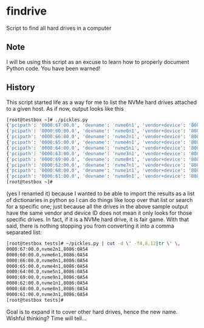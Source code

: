# findrive
Script to find all hard drives in a computer

## Note

I will be using this script as an excuse to learn how to properly document 
Python code. You have been warned!

## History

This script started life as a way for me to list the NVMe hard drives 
attached to a given host. As if now, output looks like this

``` bash
[root@testbox ~]# ./pickles.py
{'pcipath': '0000:67:00.0', 'devname': 'nvme6n1', 'vendor+device': '8086:0A54'}
{'pcipath': '0000:60:00.0', 'devname': 'nvme0n1', 'vendor+device': '8086:0A54'}
{'pcipath': '0000:66:00.0', 'devname': 'nvme2n1', 'vendor+device': '8086:0A54'}
{'pcipath': '0000:65:00.0', 'devname': 'nvme4n1', 'vendor+device': '8086:0A54'}
{'pcipath': '0000:64:00.0', 'devname': 'nvme5n1', 'vendor+device': '8086:0A54'}
{'pcipath': '0000:63:00.0', 'devname': 'nvme3n1', 'vendor+device': '8086:0A54'}
{'pcipath': '0000:69:00.0', 'devname': 'nvme8n1', 'vendor+device': '8086:0A54'}
{'pcipath': '0000:62:00.0', 'devname': 'nvme7n1', 'vendor+device': '8086:0A54'}
{'pcipath': '0000:68:00.0', 'devname': 'nvme1n1', 'vendor+device': '8086:0A54'}
{'pcipath': '0000:61:00.0', 'devname': 'nvme9n1', 'vendor+device': '8086:0A54'}
[root@testbox ~]#
```

(yes I renamed it) because I wanted to be able to import the results as a
list of dictionaries in python so I can do things like loop over that list
or search for a specific one; just because all the drives in the above sample
output have the same vendor and device ID does not mean it only looks for those
specific drives. In fact, if it is a NVMe hard drive, it is fair game. With 
that said, there is nothing stopping you from converting it into a comma separated list:

``` bash
[root@testbox tests]# ~/pickles.py | cut -d \' -f4,8,12|tr \' \,
0000:67:00.0,nvme2n1,8086:0A54
0000:60:00.0,nvme6n1,8086:0A54
0000:66:00.0,nvme0n1,8086:0A54
0000:65:00.0,nvme4n1,8086:0A54
0000:64:00.0,nvme5n1,8086:0A54
0000:69:00.0,nvme9n1,8086:0A54
0000:62:00.0,nvme1n1,8086:0A54
0000:68:00.0,nvme8n1,8086:0A54
0000:61:00.0,nvme3n1,8086:0A54
[root@testbox tests]#
```

Goal is to expand it to cover other hard drives, hence the new name. Wishful
thinking? Time will tell...
